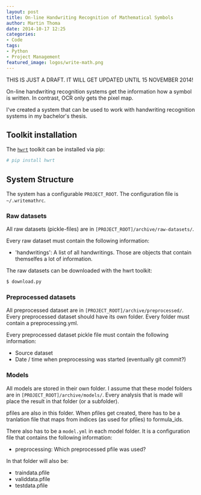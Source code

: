```yaml
---
layout: post
title: On-line Handwriting Recognition of Mathematical Symbols
author: Martin Thoma
date: 2014-10-17 12:25
categories:
- Code
tags:
- Python
- Project Management
featured_image: logos/write-math.png
---
```


THIS IS JUST A DRAFT. IT WILL GET UPDATED UNTIL 15 NOVEMBER 2014!

On-line handwriting recognition systems get the information how a symbol is
written. In contrast, OCR only gets the pixel map.

I've created a system that can be used to work with handwriting recognition
systems in my bachelor's thesis.

## Toolkit installation

The [`hwrt`](https://github.com/MartinThoma/hwrt) toolkit can be installed
via pip:

```bash
# pip install hwrt
```

## System Structure

The system has a configurable `PROJECT_ROOT`. The configuration file is
`~/.writemathrc`.


### Raw datasets
All raw datasets (pickle-files) are in `[PROJECT_ROOT]/archive/raw-datasets/`.

Every raw dataset must contain the following information:

* 'handwritings': A list of all handwritings. Those are objects that contain
  themselfes a lot of information.

The raw datasets can be downloaded with the hwrt toolkit:

```bash
$ download.py
```

### Preprocessed datasets
All preprocessed dataset are in `[PROJECT_ROOT]/archive/preprocessed/`.
Every preprocessed dataset should have its own folder. Every folder must contain
a preprocessing.yml.

Every preprocessed dataset pickle file must contain the following information:

* Source dataset
* Date / time when preprocessing was started (eventually git commit?)

### Models
All models are stored in their own folder. I assume that these model folders
are in `[PROJECT_ROOT]/archive/models/`. Every analysis that is made will place
the result in that folder (or a subfolder).

pfiles are also in this folder. When pfiles get created, there has to be a
tranlation file that maps from indices (as used for pfiles) to formula_ids.

There also has to be a `model.yml` in each model folder. It is a configuration
file that contains the following information:

* preprocessing: Which preprocessed pfile was used?

In that folder will also be:

* traindata.pfile
* validdata.pfile
* testdata.pfile